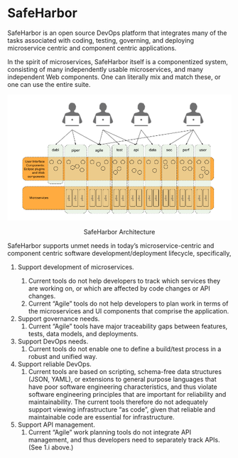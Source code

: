 # SafeHarbor

SafeHarbor is an open source DevOps platform that integrates many of the tasks
associated with coding, testing, governing, and deploying microservice centric
and component centric applications.

In the spirit of microservices, SafeHarbor itself is a componentized system,
consisting of many independently usable microservices, and many independent
Web components. One can literally mix and match these, or one can use the
entire suite.

![SafeHarbor Integrated View](SafeHarbor_Integrated_View.png "SafeHarbor Integrated View")
<center>SafeHarbor Architecture</center>

SafeHarbor supports unmet needs in today’s microservice-centric and component centric
software development/deployment lifecycle, specifically,

<ol>
<li>Support development of microservices.</li>
	<ol>
	<li>Current tools do not help developers to track which services they are
	working on, or which are affected by code changes or API changes.</li>
	<li>Current “Agile” tools do not help developers to plan work in terms of the
	microservices and UI components that comprise the application.</li>
	</ol>
</li>
<li>Support governance needs.
	<ol>
	<li>Current “Agile” tools have major traceability gaps between features, tests,
	data models, and deployments.</li>
	</ol>

<li>Support DevOps needs.
	<ol>
	<li>Current tools do not enable one to define a build/test process in a robust
	and unified way.</li>
	</ol>
</li>

<li>Support reliable DevOps.
	<ol>
	<li>Current tools are based on scripting, schema-free data structures (JSON, YAML),
	or extensions to general purpose languages that have poor software engineering
	characteristics, and thus violate software engineering principles that are
	important for reliability and maintainability. The current tools therefore
	do not adequately support viewing infrastructure “as code”, given that
	reliable and maintainable code are essential for infrastructure.</li>
	</ol>
</li>

<li>Support API management.
	<ol>
	<li>Current “Agile” work planning tools do not integrate API management,
	and thus developers need to separately track APIs. (See 1.i above.)</li>
	</ol>
</li>
</ol>
